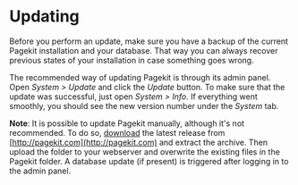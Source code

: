# Updating
<p class="uk-article-lead">Before you perform an update, make sure you have a backup of the current Pagekit installation and your database. That way you can always recover previous states of your installation in case something goes wrong.</p>

The recommended way of updating Pagekit is through its admin panel. Open _System > Update_ and click the _Update_ button. To make sure that the update was successful, just open _System > Info_. If everything went smoothly, you should see the new version number under the _System_ tab.

**Note**: It is possible to update Pagekit manually, although it's not recommended. To do so, [download](http://pagekit.com/api/download/latest) the latest release from [http://pagekit.com](http://pagekit.com) and extract the archive. Then upload the folder to your webserver and overwrite the existing files in the Pagekit folder. A database update (if present) is triggered after logging in to the admin panel.
